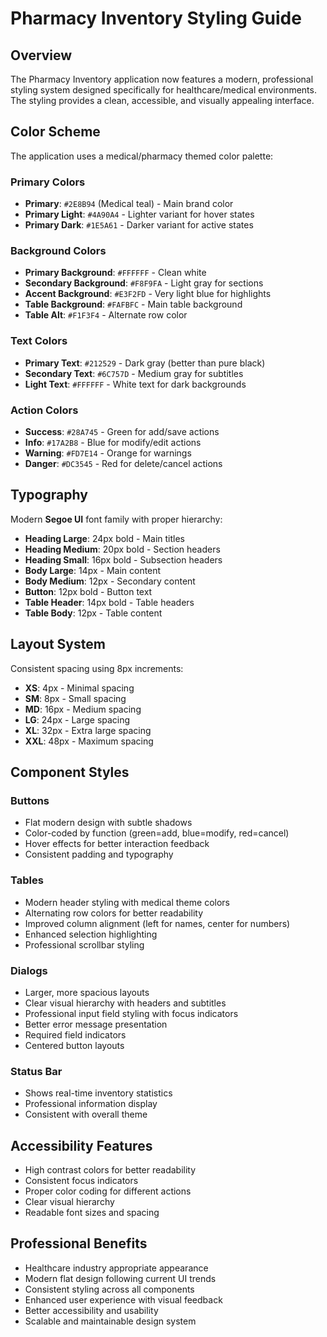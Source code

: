 # Pharmacy Inventory Styling Guide

## Overview
The Pharmacy Inventory application now features a modern, professional styling system designed specifically for healthcare/medical environments. The styling provides a clean, accessible, and visually appealing interface.

## Color Scheme
The application uses a medical/pharmacy themed color palette:

### Primary Colors
- **Primary**: `#2E8B94` (Medical teal) - Main brand color
- **Primary Light**: `#4A90A4` - Lighter variant for hover states
- **Primary Dark**: `#1E5A61` - Darker variant for active states

### Background Colors  
- **Primary Background**: `#FFFFFF` - Clean white
- **Secondary Background**: `#F8F9FA` - Light gray for sections
- **Accent Background**: `#E3F2FD` - Very light blue for highlights
- **Table Background**: `#FAFBFC` - Main table background
- **Table Alt**: `#F1F3F4` - Alternate row color

### Text Colors
- **Primary Text**: `#212529` - Dark gray (better than pure black)
- **Secondary Text**: `#6C757D` - Medium gray for subtitles
- **Light Text**: `#FFFFFF` - White text for dark backgrounds

### Action Colors
- **Success**: `#28A745` - Green for add/save actions
- **Info**: `#17A2B8` - Blue for modify/edit actions  
- **Warning**: `#FD7E14` - Orange for warnings
- **Danger**: `#DC3545` - Red for delete/cancel actions

## Typography
Modern **Segoe UI** font family with proper hierarchy:

- **Heading Large**: 24px bold - Main titles
- **Heading Medium**: 20px bold - Section headers
- **Heading Small**: 16px bold - Subsection headers
- **Body Large**: 14px - Main content
- **Body Medium**: 12px - Secondary content
- **Button**: 12px bold - Button text
- **Table Header**: 14px bold - Table headers
- **Table Body**: 12px - Table content

## Layout System
Consistent spacing using 8px increments:

- **XS**: 4px - Minimal spacing
- **SM**: 8px - Small spacing
- **MD**: 16px - Medium spacing  
- **LG**: 24px - Large spacing
- **XL**: 32px - Extra large spacing
- **XXL**: 48px - Maximum spacing

## Component Styles

### Buttons
- Flat modern design with subtle shadows
- Color-coded by function (green=add, blue=modify, red=cancel)
- Hover effects for better interaction feedback
- Consistent padding and typography

### Tables
- Modern header styling with medical theme colors
- Alternating row colors for better readability
- Improved column alignment (left for names, center for numbers)
- Enhanced selection highlighting
- Professional scrollbar styling

### Dialogs
- Larger, more spacious layouts
- Clear visual hierarchy with headers and subtitles
- Professional input field styling with focus indicators
- Better error message presentation
- Required field indicators
- Centered button layouts

### Status Bar
- Shows real-time inventory statistics
- Professional information display
- Consistent with overall theme

## Accessibility Features
- High contrast colors for better readability
- Consistent focus indicators
- Proper color coding for different actions
- Clear visual hierarchy
- Readable font sizes and spacing

## Professional Benefits
- Healthcare industry appropriate appearance
- Modern flat design following current UI trends
- Consistent styling across all components
- Enhanced user experience with visual feedback
- Better accessibility and usability
- Scalable and maintainable design system
